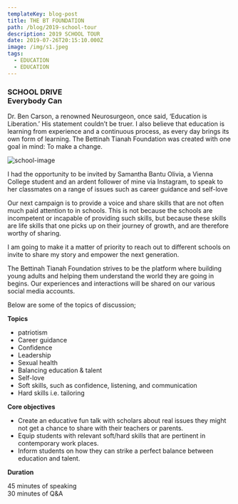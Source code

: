 ```yaml
---
templateKey: blog-post
title: THE BT FOUNDATION
path: /blog/2019-school-tour
description: 2019 SCHOOL TOUR
date: 2019-07-26T20:15:10.000Z
image: /img/s1.jpeg
tags:
  - EDUCATION
  - EDUCATION
---
```

<h3>SCHOOL DRIVE<br>Everybody Can<br></h3>

Dr. Ben Carson, a renowned Neurosurgeon, once said, ‘Education is Liberation.’ His statement couldn’t be truer. I also believe that education is learning from experience and a continuous process, as every day brings its own form of learning. The Bettinah Tianah Foundation was created with one goal in mind: To make a change.

![school-image](/img/s2.jpeg)

<p>
I had the opportunity to be invited by Samantha Bantu Olivia, a Vienna College student and an ardent follower of mine via Instagram, to speak to her classmates on a range of issues such as career guidance and self-love
</p>
<p>
Our next campaign is to provide a voice and share skills that are not often much paid attention to in schools. This is not because the schools are incompetent or incapable of providing such skills, but because these skills are life skills that one picks up on their journey of growth, and are therefore worthy of sharing.

I am going to make it a matter of priority to reach out to different schools on invite to share my story and empower the next generation. 
</p>
<p>
The Bettinah Tianah Foundation strives to be the platform where building young adults and helping them understand the world they are going in begins. Our experiences and interactions will be shared on our various social media accounts.
</p>
</p>
   Below are some of the topics of discussion;
</p>
<p>
    <strong>Topics</strong>
</p>
<ul>
    <li>patriotism</li>
    <li>Career guidance</li>
    <li>Confidence</li>
    <li>Leadership</li>
    <li>Sexual health</li>
    <li>Balancing education & talent</li>
    <li>Self-love</li>
    <li>Soft skills, such as confidence, listening, and communication</li>
    <li>Hard skills i.e. tailoring</li>
</ul>
<p>
    <strong>Core objectives</strong>
</p>
<ul>
    <li>
    Create an educative fun talk with scholars about real issues they might not get a chance to share with their teachers or parents.
    </li>
  <li>
  Equip students with relevant soft/hard skills that are pertinent in contemporary work places.
  </li>
  <li>
    Inform students on how they can strike a perfect balance between education and talent.
  </li>
</ul>

<p>
    <strong>Duration</strong>
</p>
<p style="text-align:left">
    45 minutes of speaking
    <br>
    30 minutes of Q&A
</p>
<p>
    <br>
</p>
